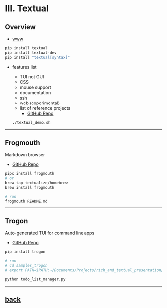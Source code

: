 # III. Textual

## Overview

* [www](https://textual.textualize.io/)
  
```bash
pip install textual
pip install textual-dev
pip install "textual[syntax]"
```

* features list
  * TUI not GUI
  * CSS
  * mouse support
  * documentation
  * ssh
  * web (experimental)
  * list of reference projects
    * [GitHub Repo](https://github.com/davep/transcendent-textual)

  ```bash
  ./textual_demo.sh
  ```

***

## Frogmouth

Markdown browser

* [GitHub Repo](https://github.com/Textualize/frogmouth)

```bash
pipx install frogmouth
# or 
brew tap textualize/homebrew
brew install frogmouth

# run
frogmouth README.md
```

***

## Trogon

Auto-generated TUI for command line apps

* [GitHub Repo](https://github.com/Textualize/trogon)

```bash
pip install trogon

# run
# cd samples_trogon
# export PATH=$PATH:~/Documents/Projects/rich_and_textual_presentation/samples_trogon

python todo_list_manager.py
```

***

## [back](./README.md)
